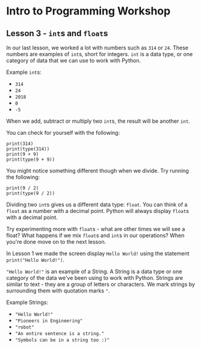 # Intro to Programming Workshop

## Lesson 3 - `int`s and `float`s

In our last lesson, we worked a lot with numbers such as `314` or `24`. These numbers are examples of `int`s, short for integers. `int` is a data type, or one category of data that we can use to work with Python.

Example `int`s:

* `314`
* `24`
* `2018`
* `0`
* `-5`

When we add, subtract or multiply two `int`s, the result will be another `int`.

You can check for yourself with the following:

    print(314)
    print(type(314))
    print(9 + 9)
    print(type(9 + 9))

You might notice something different though when we divide. Try running the following:

    print(9 / 2)
    print(type(9 / 2))

Dividing two `int`s gives us a different data type: `float`. You can think of a `float` as a number with a decimal point. Python will always display `float`s with  a decimal point.

Try experimenting more with `float`s - what are other times we will see a float? What happens if we mix `float`s and `int`s in our operations? When you're done move on to the next lesson.

In Lesson 1 we made the screen display `Hello World!` using the statement `print("Hello World!")`. 

`"Hello World!"` is an example of a String. A String is a data type or one category of the data we've been using to work with Python. Strings are similar to text - they are a group of letters or characters. We mark strings by surrounding them with quotation marks `"`.

Example Strings:

* `"Hello World!"`
* `"Pioneers in Engineering"`
* `"robot"`
* `"An entire sentence is a string."`
* `"Symbols can be in a string too :)"`
